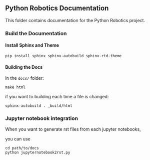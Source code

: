 ## Python Robotics Documentation

This folder contains documentation for the Python Robotics project.


### Build the Documentation

#### Install Sphinx and Theme

```
pip install sphinx sphinx-autobuild sphinx-rtd-theme
```

#### Building the Docs

In the `docs/` folder:
```
make html
```

if you want to building each time a file is changed:

```
sphinx-autobuild . _build/html
```

### Jupyter notebook integration

When you want to generate rst files from each jupyter notebooks,

you can use

```
cd path/to/docs
python jupyternotebook2rst.py
```

